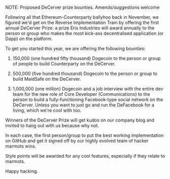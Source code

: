 NOTE: Proposed DeCerver prize bounties. Amends/suggestions welcome

Following all that Ethereum-Counterparty ballyhoo back in November, we figured we'd get on the Reverse Implementation Train by offering the first annual DeCerver Prize: a prize Eris Industries will award annually to the person or group who makes the most kick-ass decentralised application (or Dapp) on the platform. 

To get you started this year, we are offering the following bounties:

1) 150,000 (one hundred fifty thousand) Dogecoin to the person or group of people to build Counterparty on the DeCerver.

2) 500,000 (five hundred thousand) Dogecoin to the person or group to build MaidSafe on the DeCerver.

3) 1,000,000 (one million) Dogecoin and a job interview with the entire dev team for the new role of Core Developer (Communications) to the person to build a fully-functioning Facebook-type social network on the DeCerver. Unless you want to just go and run the DeFacebook for a living, which we're cool with too.

Winners of the DeCerver Prize will get kudos on our company blog and invited to hang out with us because why not.

In each case, the first person/group to put the best working implementation on GitHub and get it signed off by our highly evolved team of hacker marmots wins.

Style points will be awarded for any cool features, especially if they relate to marmots. 

Happy hacking.
